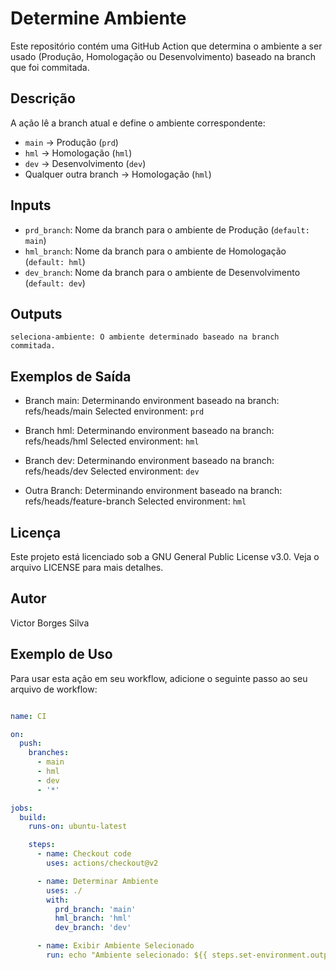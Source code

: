 # Determine Ambiente

Este repositório contém uma GitHub Action que determina o ambiente a ser usado (Produção, Homologação ou Desenvolvimento) baseado na branch que foi commitada.

## Descrição

A ação lê a branch atual e define o ambiente correspondente:
- `main` -> Produção (`prd`)
- `hml` -> Homologação (`hml`)
- `dev` -> Desenvolvimento (`dev`)
- Qualquer outra branch -> Homologação (`hml`)

## Inputs
- `prd_branch`: Nome da branch para o ambiente de Produção (`default: main`)
- `hml_branch`: Nome da branch para o ambiente de Homologação (`default: hml`)
- `dev_branch`: Nome da branch para o ambiente de Desenvolvimento (`default: dev`)

## Outputs
    seleciona-ambiente: O ambiente determinado baseado na branch commitada.

## Exemplos de Saída

- Branch main:
Determinando environment baseado na branch: refs/heads/main
Selected environment: `prd`

- Branch hml:
Determinando environment baseado na branch: refs/heads/hml
Selected environment: `hml`

- Branch dev:
Determinando environment baseado na branch: refs/heads/dev
Selected environment: `dev`

- Outra Branch: 
Determinando environment baseado na branch: refs/heads/feature-branch
Selected environment: `hml`

## Licença
Este projeto está licenciado sob a GNU General Public License v3.0. Veja o arquivo LICENSE para mais detalhes.

## Autor
Victor Borges Silva

## Exemplo de Uso

Para usar esta ação em seu workflow, adicione o seguinte passo ao seu arquivo de workflow:

```yaml

name: CI

on:
  push:
    branches:
      - main
      - hml
      - dev
      - '*'

jobs:
  build:
    runs-on: ubuntu-latest

    steps:
      - name: Checkout code
        uses: actions/checkout@v2

      - name: Determinar Ambiente
        uses: ./
        with:
          prd_branch: 'main'
          hml_branch: 'hml'
          dev_branch: 'dev'

      - name: Exibir Ambiente Selecionado
        run: echo "Ambiente selecionado: ${{ steps.set-environment.outputs.seleciona-ambiente }}"